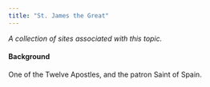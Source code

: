 ```yaml
---
title: "St. James the Great"
---
```



*A collection of sites associated with this topic.*

#### Background

One of the Twelve Apostles, and the patron Saint of Spain.


